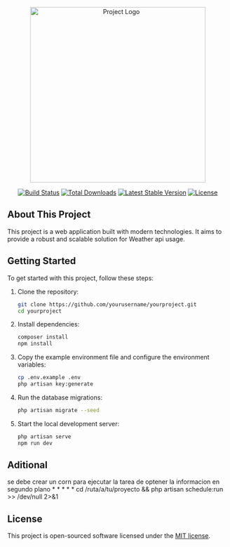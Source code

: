 <p align="center"><a href="https://example.com" target="_blank"><img src="https://example.com/logo.svg" width="400" alt="Project Logo"></a></p>

<p align="center">
<a href="https://github.com/yourusername/yourproject/actions"><img src="https://github.com/yourusername/yourproject/workflows/tests/badge.svg" alt="Build Status"></a>
<a href="https://packagist.org/packages/yourusername/yourproject"><img src="https://img.shields.io/packagist/dt/yourusername/yourproject" alt="Total Downloads"></a>
<a href="https://packagist.org/packages/yourusername/yourproject"><img src="https://img.shields.io/packagist/v/yourusername/yourproject" alt="Latest Stable Version"></a>
<a href="https://packagist.org/packages/yourusername/yourproject"><img src="https://img.shields.io/packagist/l/yourusername/yourproject" alt="License"></a>
</p>

## About This Project

This project is a web application built with modern technologies. It aims to provide a robust and scalable solution for Weather api usage.

## Getting Started

To get started with this project, follow these steps:

1. Clone the repository:
    ```bash
    git clone https://github.com/yourusername/yourproject.git
    cd yourproject
    ```

2. Install dependencies:
    ```bash
    composer install
    npm install
    ```

3. Copy the example environment file and configure the environment variables:
    ```bash
    cp .env.example .env
    php artisan key:generate
    ```

4. Run the database migrations:
    ```bash
    php artisan migrate --seed
    ```

5. Start the local development server:
    ```bash
    php artisan serve
    npm run dev
    ```

## Aditional

se debe crear un corn para ejecutar la tarea de optener la informacion en segundo plano 
    * * * * * cd /ruta/a/tu/proyecto && php artisan schedule:run >> /dev/null 2>&1




## License

This project is open-sourced software licensed under the [MIT license](https://opensource.org/licenses/MIT).
